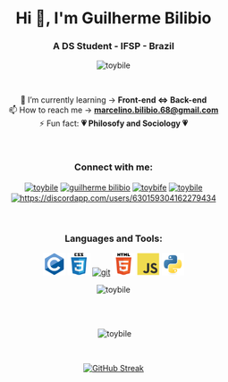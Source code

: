 <h1 align="center">Hi 👋, I'm Guilherme Bilibio</h1>
<h3 align="center">A DS Student - IFSP - Brazil</h3>

<div align="center">
  <p> <img src="https://komarev.com/ghpvc/?username=toybile&label=Profile%20views&color=0e75b6&style=flat" alt="toybile" /> </p>
  <br>
  
  🌱 I’m currently learning -> **Front-end <=> Back-end** <br>
  📫 How to reach me -> **marcelino.bilibio.68@gmail.com** <br>
  ⚡ Fun fact: **💗 Philosofy and Sociology 💗** <br>
  
  <br>
  <h3>Connect with me:</h3>
  <p">
  <a href="https://twitter.com/toybile" target="_blank">
    <img align="center" src="https://raw.githubusercontent.com/rahuldkjain/github-profile-readme-generator/master/src/images/icons/Social/twitter.svg" alt="toybile" height="30" width="40"/></a>
  <a href="https://www.facebook.com/profile.php?id=100072040628341&mibextid=ZbWKwL" target="_blank">
    <img align="center" src="https://raw.githubusercontent.com/rahuldkjain/github-profile-readme-generator/master/src/images/icons/Social/facebook.svg" alt="guilherme bilibio" height="30" width="40"/></a>
  <a href="https://instagram.com/toybife" target="_blank">
    <img align="center" src="https://raw.githubusercontent.com/rahuldkjain/github-profile-readme-generator/master/src/images/icons/Social/instagram.svg" alt="toybife" height="30" width="40"/></a>
  <a href="https://www.youtube.com/@toybile" target="_blank">
    <img align="center" src="https://raw.githubusercontent.com/rahuldkjain/github-profile-readme-generator/master/src/images/icons/Social/youtube.svg" alt="toybile" height="30" width="40"/></a>
  <a href="https://discord.com/users/630159304162279434" target="_blank">
    <img align="center" src="https://raw.githubusercontent.com/rahuldkjain/github-profile-readme-generator/master/src/images/icons/Social/discord.svg" alt="https://discordapp.com/users/630159304162279434" height="30" width="40"/></a>
  </p>
  
  <br>
  
  <h3>Languages and Tools:</h3>
  <p>
  <a href="https://www.cprogramming.com/" target="_blank" rel="noreferrer">
    <img src="https://raw.githubusercontent.com/devicons/devicon/master/icons/c/c-original.svg" alt="c" width="40" height="40"/></a>
  <a href="https://www.w3schools.com/css/" target="_blank" rel="noreferrer">
    <img src="https://raw.githubusercontent.com/devicons/devicon/master/icons/css3/css3-original-wordmark.svg" alt="css3" width="40" height="40"/></a>
  <a href="https://git-scm.com/" target="_blank" rel="noreferrer">
    <img src="https://www.vectorlogo.zone/logos/git-scm/git-scm-icon.svg" alt="git" width="40" height="40"/></a>
  <a href="https://www.w3.org/html/" target="_blank" rel="noreferrer">
    <img src="https://raw.githubusercontent.com/devicons/devicon/master/icons/html5/html5-original-wordmark.svg" alt="html5" width="40" height="40"/></a>
  <a href="https://developer.mozilla.org/en-US/docs/Web/JavaScript" target="_blank" rel="noreferrer">
    <img src="https://raw.githubusercontent.com/devicons/devicon/master/icons/javascript/javascript-original.svg" alt="javascript" width="40" height="40"/></a>
  <a href="https://www.python.org" target="_blank" rel="noreferrer">
    <img src="https://raw.githubusercontent.com/devicons/devicon/master/icons/python/python-original.svg" alt="python" width="40" height="40"/></a>
  </p>
  
  <p><img src="https://github-readme-stats.vercel.app/api/top-langs?username=toybile&show_icons=true&locale=en&layout=compact" alt="toybile" /></p>
  
  <br><br>
  
  <p>&nbsp;<img src="https://github-readme-stats.vercel.app/api?username=toybile&show_icons=true&locale=en" alt="toybile" /></p>
  
  <br>
    
  [![GitHub Streak](https://github-readme-streak-stats.herokuapp.com?user=toybile&theme=calm-pink&border_radius=25&card_width=505)](https://git.io/streak-stats)
  
</div>
